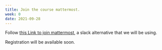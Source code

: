 ```yaml
---
title: Join the course mattermost.
week: 0
date: 2021-09-28
---
```


Follow [this Link to join mattermost](https://mattermost.cs.washington.edu/signup_user_complete/?id=s9ri99xbcpbyuk6c1iruychp8y),
 a slack alternative that we will be using.

Registration will be available soon.
